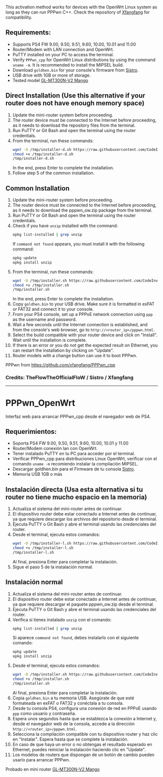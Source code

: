 This activation method works for devices with the OpenWrt Linux system as long as they can run PPPwn C++. Check the repository of [Xfangfang](https://github.com/xfangfang/PPPwn_cpp) for compatibility.

## Requirements:

- Supports PS4 FW 9.00, 9.50, 9.51, 9.60, 10.00, 10.01 and 11.00
- Router/Modem with LAN connection and OpenWrt.
- PuTTY installed on your PC to access the terminal.
- Verify `PPPwn_cpp` for OpenWrt Linux distributions by using the command `uname -m`. It is recommended to install the MIPSEL build.
- Download `goldhen.bin` for your console's firmware from [Sistro](https://github.com/GoldHEN/GoldHEN/releases).
- USB drive with 1GB or more of storage.
- Tested model [GL-MT300N-V2 Mango](https://www.gl-inet.com/products/gl-mt300n-v2/)

## Direct Installation (Use this alternative if your router does not have enough memory space)

1. Update the mini-router system before proceeding.
2. The router device must be connected to the Internet before proceeding, as it needs to download the repository files from the terminal.
3. Run PuTTY or Git Bash and open the terminal using the router credentials.
4. From the terminal, run these commands:
    ```sh
    wget -O /tmp/installer-d.sh https://raw.githubusercontent.com/CodeInvers3/PPPwn_ow/main/installer-d.sh
    chmod +x /tmp/installer-d.sh
    /tmp/installer-d.sh
    ```
    In the end, press Enter to complete the installation.
5. Follow step 5 of the common installation.

## Common Installation 

1. Update the mini-router system before proceeding.
2. The router device must be connected to the Internet before proceeding, as it needs to download the pppwn_ow.zip package from the terminal.
3. Run PuTTY or Git Bash and open the terminal using the router credentials.
4. Check if you have `unzip` installed with the command:
    ```sh
    opkg list-installed | grep unzip
    ```
    If `command not found` appears, you must install it with the following command:
    ```sh
    opkg update
    opkg install unzip
    ```
5. From the terminal, run these commands:
    ```sh
    wget -O /tmp/installer.sh https://raw.githubusercontent.com/CodeInvers3/PPPwn_ow/main/installer.sh
    chmod +x /tmp/installer.sh
    /tmp/installer.sh
    ```
    In the end, press Enter to complete the installation.
6. Copy `goldhen.bin` to your USB drive. Make sure it is formatted in exFAT or FAT32 and connect it to your console.
7. From your PS4 console, set up a PPPoE network connection using `ppp` as the username and password.
8. Wait a few seconds until the Internet connection is established, and from the console's web browser, go to `http://<router_ip>/pppwn.html`.
9. Select the build compatible with your router device and click on "Install". Wait until the installation is complete.
10. If there is an error or you do not get the expected result on Ethernet, you can restart the installation by clicking on "Update".
11. Router models with a change button can use it to boot PPPwn.

PPPwn from https://github.com/xfangfang/PPPwn_cpp

### Credits: TheFlowTheOfficialFloW / Sistro / Xfangfang

---

# PPPwn_OpenWrt
Interfaz web para arrancar PPPwn_cpp desde el navegador web de PS4.

## Requerimientos:

- Soporta PS4 FW 9.00, 9.50, 9.51, 9.60, 10.00, 10.01 y 11.00
- Router/Modem conexión lan con OpenWrt.
- Tener instalado PuTTY en tu PC para acceder por el terminal.
- Verificar PPPwn_cpp para distribuciones Linux OpenWrt, verificar con el comando `uname -m` recomiendo instalar la compilación MIPSEL.
- Descargar goldhen.bin para el Firmware de tu consola [Sistro](https://github.com/GoldHEN/GoldHEN/releases).
- Memoria USB 1GB o más

## Instalación directa (Usa esta alternativa si tu router no tiene mucho espacio en la memoria)

1. Actualiza el sistema del mini-router antes de continuar.
2. El dispositivo router debe estar conectado a Internet antes de continuar, ya que requiere descargar los archivos del repositorio desde el terminal.
3. Ejecuta PuTTY o Git Bash y abre el terminal usando las credenciales del router.
4. Desde el terminal, ejecuta estos comandos:
    ```sh
    wget -O /tmp/installer-l.sh https://raw.githubusercontent.com/CodeInvers3/PPPwn_ow/main/installer-l.sh
    chmod +x /tmp/installer-l.sh
    /tmp/installer-l.sh
    ```
    Al final, presiona Enter para completar la instalación.
5. Sigue el paso 5 de la instalación normal.

## Instalación normal

1. Actualiza el sistema del mini-router antes de continuar.
2. El dispositivo router debe estar conectado a Internet antes de continuar, ya que requiere descargar el paquete pppwn_ow.zip desde el terminal.
3. Ejecuta PuTTY o Git Bash y abre el terminal usando las credenciales del router.
4. Verifica si tienes instalado `unzip` con el comando:
    ```sh
    opkg list-installed | grep unzip
    ```
    Si aparece `command not found`, debes instalarlo con el siguiente comando:
    ```sh
    opkg update
    opkg install unzip
    ```
5. Desde el terminal, ejecuta estos comandos:
    ```sh
    wget -O /tmp/installer.sh https://raw.githubusercontent.com/CodeInvers3/PPPwn_ow/main/installer.sh
    chmod +x /tmp/installer.sh
    /tmp/installer.sh
    ```
    Al final, presiona Enter para completar la instalación.
6. Copia `goldhen.bin` a tu memoria USB. Asegúrate de que esté formateada en exFAT o FAT32 y conéctala a tu consola.
7. Desde tu consola PS4, configura una conexión de red en PPPoE usando `ppp` como usuario y contraseña.
8. Espera unos segundos hasta que se establezca la conexión a Internet y, desde el navegador web de la consola, accede a la dirección `http://<router_ip>/pppwn.html`.
9. Selecciona la compilación compatible con tu dispositivo router y haz clic en "Instalar". Espera hasta que se complete la instalación.
10. En caso de que haya un error o no obtengas el resultado esperado en Ethernet, puedes reiniciar la instalación haciendo clic en "Update".
11. Los modelos de routers que dispongan de un botón de cambio pueden usarlo para arrancar PPPwn.

Probado en mini router [GL-MT300N-V2 Mango](https://www.gl-inet.com/products/gl-mt300n-v2/)